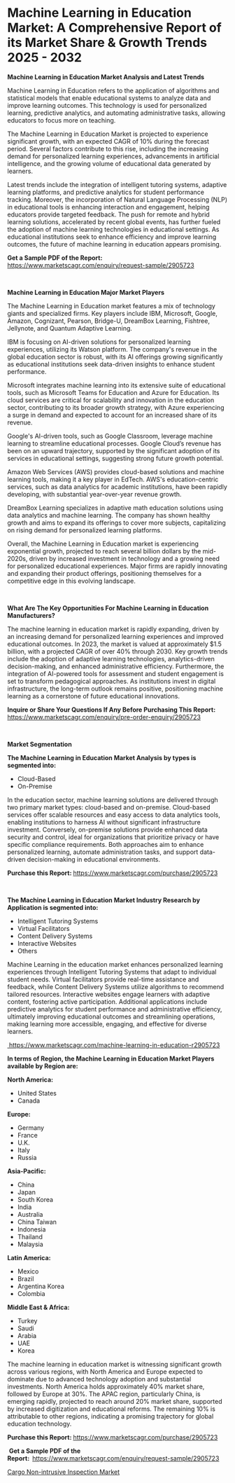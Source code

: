<p><h1>Machine Learning in Education Market: A Comprehensive Report of its Market Share & Growth Trends 2025 - 2032</h1></p><p><strong>Machine Learning in Education Market Analysis and Latest Trends</strong></p>
<p><p>Machine Learning in Education refers to the application of algorithms and statistical models that enable educational systems to analyze data and improve learning outcomes. This technology is used for personalized learning, predictive analytics, and automating administrative tasks, allowing educators to focus more on teaching. </p><p>The Machine Learning in Education Market is projected to experience significant growth, with an expected CAGR of 10% during the forecast period. Several factors contribute to this rise, including the increasing demand for personalized learning experiences, advancements in artificial intelligence, and the growing volume of educational data generated by learners. </p><p>Latest trends include the integration of intelligent tutoring systems, adaptive learning platforms, and predictive analytics for student performance tracking. Moreover, the incorporation of Natural Language Processing (NLP) in educational tools is enhancing interaction and engagement, helping educators provide targeted feedback. The push for remote and hybrid learning solutions, accelerated by recent global events, has further fueled the adoption of machine learning technologies in educational settings. As educational institutions seek to enhance efficiency and improve learning outcomes, the future of machine learning in education appears promising.</p></p>
<p><strong>Get a Sample PDF of the Report:&nbsp;</strong> <a href="https://www.marketscagr.com/enquiry/request-sample/2905723?utm_campaign=3131&utm_medium=2&utm_source=Github&utm_content=ia&utm_term=12032025&utm_id=machine-learning-in-education">https://www.marketscagr.com/enquiry/request-sample/2905723</a></p>
<p>&nbsp;</p>
<p><strong>Machine Learning in Education Major Market Players</strong></p>
<p><p>The Machine Learning in Education market features a mix of technology giants and specialized firms. Key players include IBM, Microsoft, Google, Amazon, Cognizant, Pearson, Bridge-U, DreamBox Learning, Fishtree, Jellynote, and Quantum Adaptive Learning.</p><p>IBM is focusing on AI-driven solutions for personalized learning experiences, utilizing its Watson platform. The company's revenue in the global education sector is robust, with its AI offerings growing significantly as educational institutions seek data-driven insights to enhance student performance.</p><p>Microsoft integrates machine learning into its extensive suite of educational tools, such as Microsoft Teams for Education and Azure for Education. Its cloud services are critical for scalability and innovation in the education sector, contributing to its broader growth strategy, with Azure experiencing a surge in demand and expected to account for an increased share of its revenue.</p><p>Google's AI-driven tools, such as Google Classroom, leverage machine learning to streamline educational processes. Google Cloud’s revenue has been on an upward trajectory, supported by the significant adoption of its services in educational settings, suggesting strong future growth potential.</p><p>Amazon Web Services (AWS) provides cloud-based solutions and machine learning tools, making it a key player in EdTech. AWS's education-centric services, such as data analytics for academic institutions, have been rapidly developing, with substantial year-over-year revenue growth.</p><p>DreamBox Learning specializes in adaptive math education solutions using data analytics and machine learning. The company has shown healthy growth and aims to expand its offerings to cover more subjects, capitalizing on rising demand for personalized learning platforms.</p><p>Overall, the Machine Learning in Education market is experiencing exponential growth, projected to reach several billion dollars by the mid-2020s, driven by increased investment in technology and a growing need for personalized educational experiences. Major firms are rapidly innovating and expanding their product offerings, positioning themselves for a competitive edge in this evolving landscape.</p></p>
<p>&nbsp;</p>
<p><strong>What Are The Key Opportunities For Machine Learning in Education Manufacturers?</strong></p>
<p><p>The machine learning in education market is rapidly expanding, driven by an increasing demand for personalized learning experiences and improved educational outcomes. In 2023, the market is valued at approximately $1.5 billion, with a projected CAGR of over 40% through 2030. Key growth trends include the adoption of adaptive learning technologies, analytics-driven decision-making, and enhanced administrative efficiency. Furthermore, the integration of AI-powered tools for assessment and student engagement is set to transform pedagogical approaches. As institutions invest in digital infrastructure, the long-term outlook remains positive, positioning machine learning as a cornerstone of future educational innovations.</p></p>
<p><strong>Inquire or Share Your Questions If Any Before Purchasing This Report:</strong> <a href="https://www.marketscagr.com/enquiry/pre-order-enquiry/2905723?utm_campaign=3131&utm_medium=2&utm_source=Github&utm_content=ia&utm_term=12032025&utm_id=machine-learning-in-education">https://www.marketscagr.com/enquiry/pre-order-enquiry/2905723</a></p>
<p>&nbsp;</p>
<p><strong>Market Segmentation</strong></p>
<p><strong>The Machine Learning in Education Market Analysis by types is segmented into:</strong></p>
<p><ul><li>Cloud-Based</li><li>On-Premise</li></ul></p>
<p><p>In the education sector, machine learning solutions are delivered through two primary market types: cloud-based and on-premise. Cloud-based services offer scalable resources and easy access to data analytics tools, enabling institutions to harness AI without significant infrastructure investment. Conversely, on-premise solutions provide enhanced data security and control, ideal for organizations that prioritize privacy or have specific compliance requirements. Both approaches aim to enhance personalized learning, automate administration tasks, and support data-driven decision-making in educational environments.</p></p>
<p><strong>Purchase this Report:&nbsp;</strong><a href="https://www.marketscagr.com/purchase/2905723?utm_campaign=3131&utm_medium=2&utm_source=Github&utm_content=ia&utm_term=12032025&utm_id=machine-learning-in-education">https://www.marketscagr.com/purchase/2905723</a></p>
<p>&nbsp;</p>
<p><strong>The Machine Learning in Education Market Industry Research by Application is segmented into:</strong></p>
<p><ul><li>Intelligent Tutoring Systems</li><li>Virtual Facilitators</li><li>Content Delivery Systems</li><li>Interactive Websites</li><li>Others</li></ul></p>
<p><p>Machine Learning in the education market enhances personalized learning experiences through Intelligent Tutoring Systems that adapt to individual student needs. Virtual facilitators provide real-time assistance and feedback, while Content Delivery Systems utilize algorithms to recommend tailored resources. Interactive websites engage learners with adaptive content, fostering active participation. Additional applications include predictive analytics for student performance and administrative efficiency, ultimately improving educational outcomes and streamlining operations, making learning more accessible, engaging, and effective for diverse learners.</p></p>
<p><a href="https://www.marketscagr.com/machine-learning-in-education-r2905723?utm_campaign=3131&utm_medium=2&utm_source=Github&utm_content=ia&utm_term=12032025&utm_id=machine-learning-in-education">&nbsp;https://www.marketscagr.com/machine-learning-in-education-r2905723</a></p>
<p><strong>In terms of Region, the Machine Learning in Education Market Players available by Region are:</strong></p>
<p>
    <p> <strong> North America: </strong>
        <ul>
            <li>United States</li>
            <li>Canada</li>
        </ul>
        </p> 
    <p> <strong> Europe: </strong>
        <ul>
            <li>Germany</li>
            <li>France</li>
            <li>U.K.</li>
            <li>Italy</li>
            <li>Russia</li>
        </ul>
        </p> 
    <p> <strong> Asia-Pacific: </strong>
        <ul>
            <li>China</li>
            <li>Japan</li>
            <li>South Korea</li>
            <li>India</li>
            <li>Australia</li>
            <li>China Taiwan</li>
            <li>Indonesia</li>
            <li>Thailand</li>
            <li>Malaysia</li>
        </ul>
        </p> 
    <p> <strong> Latin America: </strong>
        <ul>
            <li>Mexico</li>
            <li>Brazil</li>
            <li>Argentina Korea</li>
            <li>Colombia</li>
        </ul>
        </p> 
    <p> <strong> Middle East & Africa: </strong>
        <ul>
            <li>Turkey</li>
            <li>Saudi</li>
            <li>Arabia</li>
            <li>UAE</li>
            <li>Korea</li>
        </ul>
    </p>
    </p>
<p><p>The machine learning in education market is witnessing significant growth across various regions, with North America and Europe expected to dominate due to advanced technology adoption and substantial investments. North America holds approximately 40% market share, followed by Europe at 30%. The APAC region, particularly China, is emerging rapidly, projected to reach around 20% market share, supported by increased digitization and educational reforms. The remaining 10% is attributable to other regions, indicating a promising trajectory for global education technology.</p></p>
<p><strong>Purchase this Report: </strong><a href="https://www.marketscagr.com/purchase/2905723?utm_campaign=3131&utm_medium=2&utm_source=Github&utm_content=ia&utm_term=12032025&utm_id=machine-learning-in-education">https://www.marketscagr.com/purchase/2905723</a></p>
<p>&nbsp;<strong>Get a Sample PDF of the Report:&nbsp;&nbsp;</strong><a href="https://www.marketscagr.com/enquiry/request-sample/2905723?utm_campaign=3131&utm_medium=2&utm_source=Github&utm_content=ia&utm_term=12032025&utm_id=machine-learning-in-education">https://www.marketscagr.com/enquiry/request-sample/2905723</a></p>
<p><strong></strong></p>
<p><p><a href="https://github.com/panciujoslin3/Market-Research-Report-List-1/blob/main/cargo-non-intrusive-inspection-market.md?utm_campaign=3131&utm_medium=2&utm_source=Github&utm_content=ia&utm_term=12032025&utm_id=machine-learning-in-education">Cargo Non-intrusive Inspection Market</a></p></p>